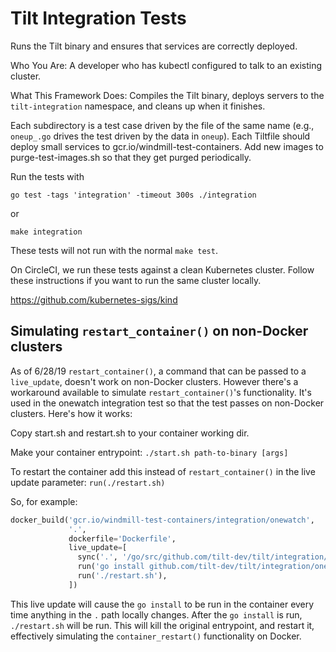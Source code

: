 # Tilt Integration Tests

Runs the Tilt binary and ensures that services are correctly deployed.

Who You Are: A developer who has kubectl configured to talk to an existing cluster.

What This Framework Does: Compiles the Tilt binary, deploys servers to the
`tilt-integration` namespace, and cleans up when it finishes.

Each subdirectory is a test case driven by the file of the same name
(e.g., `oneup_.go` drives the test driven by the data in `oneup`).
Each Tiltfile should deploy small services to gcr.io/windmill-test-containers.
Add new images to purge-test-images.sh so that they get purged periodically.

Run the tests with

```
go test -tags 'integration' -timeout 300s ./integration
```

or

```
make integration
```

These tests will not run with the normal `make test`.

On CircleCI, we run these tests against a clean Kubernetes cluster.
Follow these instructions if you want to run the same cluster locally.

https://github.com/kubernetes-sigs/kind

## Simulating `restart_container()` on non-Docker clusters
As of 6/28/19 `restart_container()`, a command that can be passed to a `live_update`, doesn't work on non-Docker clusters. However there's a workaround available to simulate `restart_container()`'s functionality. It's used in the onewatch integration test so that the test passes on non-Docker clusters. Here's how it works:

Copy start.sh and restart.sh to your container working dir.

Make your container entrypoint:
`./start.sh path-to-binary [args]`

To restart the container add this instead of `restart_container()` in the live update parameter:
`run(./restart.sh)`

So, for example:

```python
docker_build('gcr.io/windmill-test-containers/integration/onewatch',
             '.',
             dockerfile='Dockerfile',
             live_update=[
               sync('.', '/go/src/github.com/tilt-dev/tilt/integration/onewatch'),
               run('go install github.com/tilt-dev/tilt/integration/onewatch'),
               run('./restart.sh'),
             ])
```

This live update will cause the `go install` to be run in the container every time anything in the `.` path locally changes. After the `go install` is run, `./restart.sh` will be run. This will kill the original entrypoint, and restart it, effectively simulating the `container_restart()` functionality on Docker.
